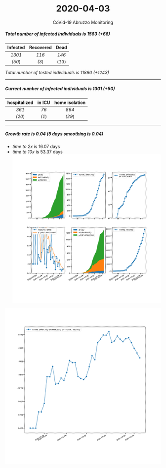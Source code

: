<div align='center'>

# 2020-04-03
CoVid-19 Abruzzo Monitoring
</div>

##### Total number of infected individuals is 1563 (+66)
Infected | Recovered | Dead
:---: | :---: | :---:
*1301* | *116* | *146*
*(50*) | *(3*) | (*13*)

*Total number of tested individuals is 11890 (+1243)*
***
##### Current number of infected individuals is 1301 (+50)
hospitalized | in ICU | home isolation
:---: | :---: | :---:
*361* |*76* |*864*
*(20*) |*(1*) |*(29*)
***
##### Growth rate is 0.04 (5 days smoothing is 0.04)
- *time to 2x* is 16.07 days
- *time to 10x* is 53.37 days
![stats][stats]

![infected_normalized][infected_normalized]

[stats]: stats_Abruzzo.png
[infected_normalized]: infected_normalized_Abruzzo.png
